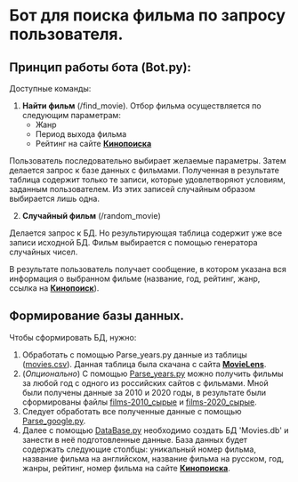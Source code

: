 # Бот для поиска фильма по запросу пользователя.
## Принцип работы бота (Bot.py):
Доступные команды:
1. __Найти фильм__ (/find_movie).
Отбор фильма осуществляется по следующим параметрам:
    * Жанр
    * Период выхода фильма
    * Рейтинг на сайте [__Кинопоиска__](https://www.kinopoisk.ru/)

Пользователь последовательно выбирает желаемые параметры.
Затем делается запрос к базе данных с фильмами. Полученная в результате таблица содержит только те записи, которые удовлетворяют условиям, заданным пользователем.
Из этих записей случайным образом выбирается лишь одна.

2. __Случайный фильм__ (/random_movie)

Делается запрос к БД. Но результирующая таблица содержит уже все записи исходной БД.
Фильм выбирается с помощью генератора случайных чисел.

В результате пользователь получает сообщение, в котором указана вся информация о выбранном фильме (название, год, рейтинг, жанр, ссылка на [__Кинопоиск__](https://www.kinopoisk.ru/)).

## Формирование базы данных.
Чтобы сформировать БД, нужно:
1. Обработать с помощью Parse_years.py данные из таблицы ([movies.csv](https://github.com/SukonkinaAlbina/Bot/blob/master/%D0%98%D0%BD%D1%84%D0%BE%D1%80%D0%BC%D0%B0%D1%86%D0%B8%D1%8F%20%D0%BE%20%D1%84%D0%B8%D0%BB%D1%8C%D0%BC%D0%B0%D1%85/movies.csv)). Данная таблица была скачана с сайта [__MovieLens__](https://movielens.org/).
2. (_Опционально_) С помощью [Parse_years.py](https://github.com/SukonkinaAlbina/Bot/blob/master/Parse_years.py) можно получить фильмы за любой год с одного из российских сайтов с фильмами.
Мной были получены данные за 2010 и 2020 годы, в результате были сформированы файлы [films-2010_сырые](https://github.com/SukonkinaAlbina/Bot/blob/master/%D0%98%D0%BD%D1%84%D0%BE%D1%80%D0%BC%D0%B0%D1%86%D0%B8%D1%8F%20%D0%BE%20%D1%84%D0%B8%D0%BB%D1%8C%D0%BC%D0%B0%D1%85/films-2010_%D1%81%D1%8B%D1%80%D1%8B%D0%B5.txt) и [films-2020_сырые](https://github.com/SukonkinaAlbina/Bot/blob/master/%D0%98%D0%BD%D1%84%D0%BE%D1%80%D0%BC%D0%B0%D1%86%D0%B8%D1%8F%20%D0%BE%20%D1%84%D0%B8%D0%BB%D1%8C%D0%BC%D0%B0%D1%85/films-2020_%D1%81%D1%8B%D1%80%D1%8B%D0%B5.txt).
3. Следует обработать все полученные данные с помощью [Parse_google.py](https://github.com/SukonkinaAlbina/Bot/blob/master/Parse_google.py).
4. Далее с помощью [DataBase.py](https://github.com/SukonkinaAlbina/Bot/blob/master/DataBase.py) необходимо создать БД 'Movies.db' и занести в неё подготовленные данные.
База данных будет содержать следующие столбцы: уникальный номер фильма, название фильма на английском, название фильма на русском, год, жанры, рейтинг, номер фильма на сайте [__Кинопоиска__](https://www.kinopoisk.ru/).


